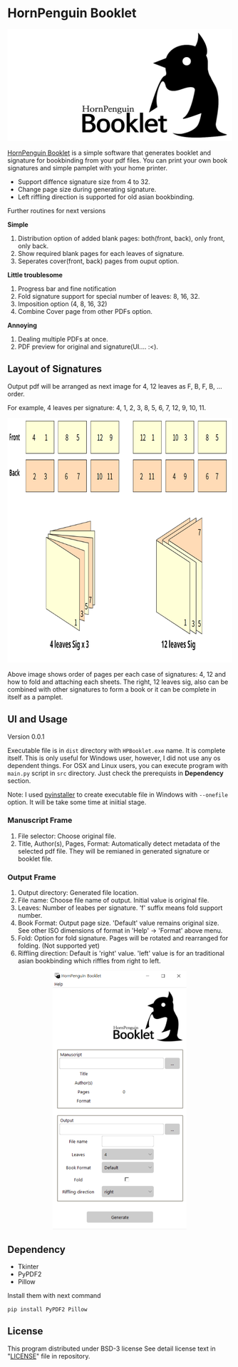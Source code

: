 # HornPenguin Booklet


![HornPenguinBooklet](images/Logo.svg)

[HornPenguin Booklet](https://sourceforge.net/projects/hornpenguinbooklet/) is a simple software that generates booklet and signature for bookbinding from your pdf files.
You can print your own book signatures and simple pamplet with your home printer.

* Support diffence signature size from 4 to 32.
* Change page size during generating signature.
* Left riffling direction is supported for old asian bookbinding.

Further routines for next versions

**Simple**

1. Distribution option of added blank pages: both(front, back), only front, only back.
2. Show required blank pages for each leaves of signature.
3. Seperates cover(front, back) pages from ouput option.

**Little troublesome**

1. Progress bar and fine notification
2. Fold signature support for special number of leaves: 8, 16, 32.
3. Imposition option (4, 8, 16, 32)
4. Combine Cover page from other PDFs option.

**Annoying**

1. Dealing multiple PDFs at once.
2. PDF preview for original and signature(UI.... :<).

## Layout of Signatures

Output pdf will be arranged as next image for 4, 12 leaves as F, B, F, B, ... order.

For example, 4 leaves per signature: 4, 1, 2, 3, 8, 5, 6, 7, 12, 9, 10, 11.

<p align="center">
  <img width="780" height="550" src="images/Signature.png">
</p>

Above image shows order of pages per each case of signatures: 4, 12 and how to fold and attaching each sheets. The right, 12 leaves sig, also can be combined with other signatures to form a book or it can be complete in itself as a pamplet.

## UI and Usage

Version 0.0.1

Executable file is in `dist` directory with `HPBooklet.exe` name. It is complete itself. This is only useful for Windows user, however, I did not use any os dependent things. For OSX and Linux users, you can execute program with `main.py` script in `src` directory. Just check the prerequists in **Dependency** section.

Note: I used [pyinstaller](https://pyinstaller.org/en/stable/) to create executable file in Windows with `--onefile` option. It will be take some time at iniitial stage.

### Manuscript Frame

1. File selector: Choose original file.
2. Title, Author(s), Pages, Format: Automatically detect metadata of the selected pdf file. They will be remianed in generated signature or booklet file. 

### Output Frame

1. Output directory: Generated file location.
2. File name: Choose file name of output. Initial value is original file. 
3. Leaves: Number of leabes per signature. 'f' suffix means fold support number.
4. Book Format: Output page size. 'Default' value remains original size. See other ISO dimensions of format in 'Help' -> 'Format' above menu.
5. Fold: Option for fold signature. Pages will be rotated and rearranged for folding. (Not supported yet)
6. Riffling direction: Default is 'right' value. 'left' value is for an traditional asian bookbinding which riffles from right to left. 

<p align="center">
  <img width="300" height="580" src="images/ui.PNG">
</p>


## Dependency

* Tkinter
* PyPDF2
* Pillow

Install them with next command

```
pip install PyPDF2 Pillow 
```

## License

This program distributed under BSD-3 license
See detail license text in "[LICENSE](LICENSE)" file in repository.
